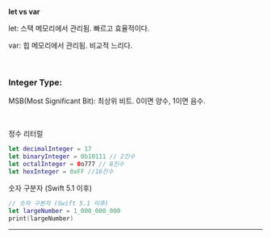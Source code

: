**let vs var**

let: 스택 메모리에서 관리됨. 빠르고 효율적이다.

var: 힙 메모리에서 관리됨. 비교적 느리다.

</br>

### **Integer Type:**

MSB(Most Significant Bit): 최상위 비트. 0이면 양수, 1이면 음수.

</br>

정수 리터럴

```swift
let decimalInteger = 17
let binaryInteger = 0b10111 // 2진수
let octalInteger = 0o777 // 8진수
let hexInteger = 0xFF //16진수
```

숫자 구분자 (Swift 5.1 이후)

```swift
// 숫자 구분자 (Swift 5.1 이후)
let largeNumber = 1_000_000_000
print(largeNumber)
```

---
